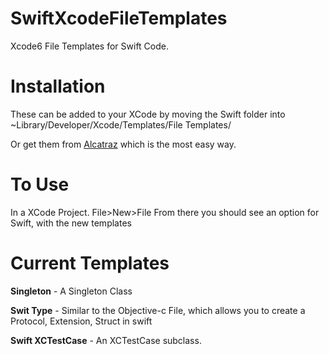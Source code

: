 SwiftXcodeFileTemplates
=======================

Xcode6 File Templates for Swift Code.

Installation
===
These can be added to your XCode by moving the Swift folder into ~Library/Developer/Xcode/Templates/File Templates/

Or get them from [Alcatraz](https://github.com/supermarin/Alcatraz) which is the most easy way.


To Use
===
In a XCode Project.
File>New>File
From there you should see an option for Swift, with the new templates

Current Templates
=================
**Singleton** - A Singleton Class

**Swit Type** - Similar to the Objective-c File, which allows you to create a Protocol, Extension, Struct in swift

**Swift XCTestCase** - An XCTestCase subclass.
